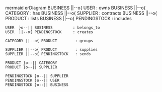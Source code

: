 mermaid
erDiagram
    BUSINESS ||--o{ USER          : owns
    BUSINESS ||--o{ CATEGORY      : has
    BUSINESS ||--o{ SUPPLIER      : contracts
    BUSINESS ||--o{ PRODUCT       : lists
    BUSINESS ||--o{ PENDINGSTOCK  : includes

    USER  }o--|| BUSINESS         : belongs_to
    USER  ||--o{ PENDINGSTOCK     : creates
    
    CATEGORY ||--o{ PRODUCT        : groups

    SUPPLIER ||--o{ PRODUCT        : supplies
    SUPPLIER ||--o{ PENDINGSTOCK   : sends

    PRODUCT }o--|| CATEGORY
    PRODUCT }o--|| SUPPLIER

    PENDINGSTOCK }o--|| SUPPLIER
    PENDINGSTOCK }o--|| USER
    PENDINGSTOCK }o--|| BUSINESS
